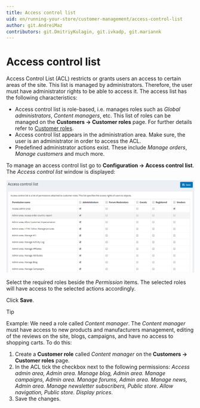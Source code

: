 ```yaml
---
title: Access control list
uid: en/running-your-store/customer-management/access-control-list
author: git.AndreiMaz
contributors: git.DmitriyKulagin, git.ivkadp, git.mariannk
---
```


# Access control list

Access Control List (ACL) restricts or grants users an access to certain areas of the site. This list is managed by administrators. Therefore, the user must have administrator rights to be able to access it. The access list has the following characteristics:

* Access control list is role-based, i.e. manages roles such as *Global administrators*, *Content managers*, etc. This list of roles can be managed on the **Customers → Customer roles** page. For further details refer to [Customer roles](xref:en/running-your-store/customer-management/customer-roles).
* Access control list appears in the administration area. Make sure, the user is an administrator in order to access the ACL.
* Predefined administrator actions exist. These include *Manage orders*, *Manage customers* and much more.

To manage an access control list go to **Configuration → Access control list**. The *Access control list* window is displayed:

![Access control list](_static/access-control-list/acl.png)

Select the required roles beside the *Permission* items. The selected roles will have access to the selected actions accordingly.

Click **Save**.

> [!TIP]
> 
> Example: We need a role called *Content manager*. The *Content manager* must have access to new products and manufacturers management, editing of the reviews on the site, blogs, campaigns, and have no access to shopping carts.
> To do this:
> 1. Create a **Customer role** called *Content manager* on the **Customers → Customer roles** page.
> 1. In the ACL tick the checkbox next to the following permissions: *Access admin area, Admin area. Manage blog, Admin area. Manage campaigns, Admin area. Manage forums, Admin area. Manage news, Admin area. Manage newsletter subscribers, Public store. Allow navigation, Public store. Display prices*.
> 1. Save the changes.
